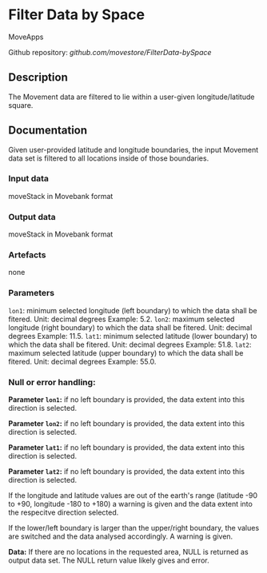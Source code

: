 # Filter Data by Space
MoveApps

Github repository: *github.com/movestore/FilterData-bySpace*

## Description
The Movement data are filtered to lie within a user-given longitude/latitude square.

## Documentation
Given user-provided latitude and longitude boundaries, the input Movement data set is filtered to all locations inside of those boundaries.

### Input data
moveStack in Movebank format

### Output data
moveStack in Movebank format

### Artefacts
none

### Parameters 
`lon1`: minimum selected longitude (left boundary) to which the data shall be fitered. Unit: decimal degrees Example: 5.2.
`lon2`: maximum selected longitude (right boundary) to which the data shall be fitered. Unit: decimal degrees Example: 11.5.
`lat1`: minimum selected latitude (lower boundary) to which the data shall be fitered. Unit: decimal degrees Example: 51.8.
`lat2`: maximum selected latitude (upper boundary) to which the data shall be fitered. Unit: decimal degrees Example: 55.0.

### Null or error handling:
**Parameter `lon1`:** if no left boundary is provided, the data extent into this direction is selected.

**Parameter `lon2`:** if no left boundary is provided, the data extent into this direction is selected.

**Parameter `lat1`:** if no left boundary is provided, the data extent into this direction is selected.

**Parameter `lat2`:** if no left boundary is provided, the data extent into this direction is selected.

If the longitude and latitude values are out of the earth's range (latitude -90 to +90, longitude -180 to +180) a warning is given and the data extent into the respecitve direction selected.

If the lower/left boundary is larger than the upper/right boundary, the values are switched and the data analysed accordingly. A warning is given.

**Data:** If there are no locations in the requested area, NULL is returned as output data set. The NULL return value likely gives and error.